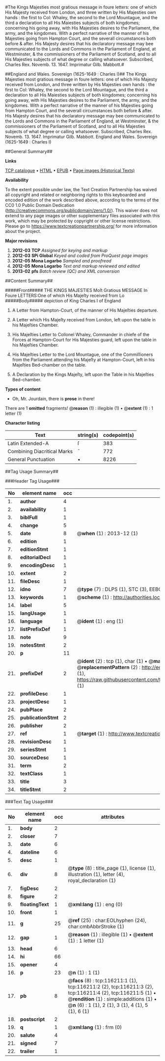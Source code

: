 #The Kings Majesties most gratious message in foure letters: one of which His Majesty received from London, and three written by His Majesties own hands : the first to Col: Whaley, the second to the Lord Mountague, and the third a declaration to all His Maiesties subjects of both kingdomes; concerning his going away, with His Majesties desires to the Parliament, the army, and the kingdomes. With a perfect narrative of the manner of his Majesties going from Hampton Court, and the severall circumstances both before & after. His Majesty desires that his declaratory message may bee communicated to the Lords and Commons in the Parliament of England, at Westminster, & the commissioners of the Parliament of Scotland, and to all His Majesties subjects of what degree or calling whatsoever. Subscribed, Charles Rex. Novemb. 13. 1647. Imprimatur Gilb. Mabbott.#

##England and Wales. Sovereign (1625-1649 : Charles I)##
The Kings Majesties most gratious message in foure letters: one of which His Majesty received from London, and three written by His Majesties own hands : the first to Col: Whaley, the second to the Lord Mountague, and the third a declaration to all His Maiesties subjects of both kingdomes; concerning his going away, with His Majesties desires to the Parliament, the army, and the kingdomes. With a perfect narrative of the manner of his Majesties going from Hampton Court, and the severall circumstances both before & after. His Majesty desires that his declaratory message may bee communicated to the Lords and Commons in the Parliament of England, at Westminster, & the commissioners of the Parliament of Scotland, and to all His Majesties subjects of what degree or calling whatsoever. Subscribed, Charles Rex. Novemb. 13. 1647. Imprimatur Gilb. Mabbott.
England and Wales. Sovereign (1625-1649 : Charles I)

##General Summary##

**Links**

[TCP catalogue](http://www.ota.ox.ac.uk/tcp/)  • 
[HTML](http://tei.it.ox.ac.uk/tcp/Texts-HTML/free/A78/A78939.html)  • 
[EPUB](http://tei.it.ox.ac.uk/tcp/Texts-EPUB/free/A78/A78939.epub) • 
[Page images (Historical Texts)](https://historicaltexts.jisc.ac.uk/eebo-99863993e)

**Availability**

To the extent possible under law, the Text Creation Partnership has waived all copyright and related or neighboring rights to this keyboarded and encoded edition of the work described above, according to the terms of the CC0 1.0 Public Domain Dedication (http://creativecommons.org/publicdomain/zero/1.0/). This waiver does not extend to any page images or other supplementary files associated with this work, which may be protected by copyright or other license restrictions. Please go to https://www.textcreationpartnership.org/ for more information about the project.

**Major revisions**

1. __2012-03__ __TCP__ *Assigned for keying and markup*
1. __2012-03__ __SPi Global__ *Keyed and coded from ProQuest page images*
1. __2012-05__ __Mona Logarbo__ *Sampled and proofread*
1. __2012-05__ __Mona Logarbo__ *Text and markup reviewed and edited*
1. __2013-02__ __pfs__ *Batch review (QC) and XML conversion*

##Content Summary##

#####Front#####
THE KINGS MAJESTIES Moſt Gratious MESSAGE In Foure LETTERS:One of which His Majeſty received from Lo
#####Body#####
depiction of King Charles I of England
1. A Letter from Hampton-Court, of the manner of His Majeſties departure.

1. A Letter which His Majeſty received from London, left upon the table in his Majeſties Chamber.

1. His Majeſties Letter to Collonel Whaley, Commander in chiefe of the Forces at Hampton-Court for His Majesties guard, left upon the table in his Majeſties Chamber.

1. His Majeſties Letter to the Lord Mountague, one of the Commiſſioners from the Parliament attending his Majeſty at Hampton-Court, left in his Majeſties Bed-chamber on the table.

1. A Declaration by the Kings Majeſty, left upon the Table in his Majeſties Bed-chamber.

**Types of content**

  * Oh, Mr. Jourdain, there is **prose** in there!

There are 1 **omitted** fragments! 
 @__reason__ (1) : illegible (1)  •  @__extent__ (1) : 1 letter (1)

**Character listing**


|Text|string(s)|codepoint(s)|
|---|---|---|
|Latin Extended-A|ſ|383|
|Combining             Diacritical Marks|̄|772|
|General Punctuation|•|8226|

##Tag Usage Summary##

###Header Tag Usage###

|No|element name|occ|attributes|
|---|---|---|---|
|1.|__author__|4||
|2.|__availability__|1||
|3.|__biblFull__|1||
|4.|__change__|5||
|5.|__date__|8| @__when__ (1) : 2013-12 (1)|
|6.|__edition__|1||
|7.|__editionStmt__|1||
|8.|__editorialDecl__|1||
|9.|__encodingDesc__|1||
|10.|__extent__|2||
|11.|__fileDesc__|1||
|12.|__idno__|7| @__type__ (7) : DLPS (1), STC (3), EEBO-CITATION (1), PROQUEST (1), VID (1)|
|13.|__keywords__|1| @__scheme__ (1) : http://authorities.loc.gov/ (1)|
|14.|__label__|5||
|15.|__langUsage__|1||
|16.|__language__|1| @__ident__ (1) : eng (1)|
|17.|__listPrefixDef__|1||
|18.|__note__|9||
|19.|__notesStmt__|2||
|20.|__p__|11||
|21.|__prefixDef__|2| @__ident__ (2) : tcp (1), char (1)  •  @__matchPattern__ (2) : ([0-9\-]+):([0-9IVX]+) (1), (.+) (1)  •  @__replacementPattern__ (2) : http://eebo.chadwyck.com/downloadtiff?vid=$1&page=$2 (1), https://raw.githubusercontent.com/textcreationpartnership/Texts/master/tcpchars.xml#$1 (1)|
|22.|__profileDesc__|1||
|23.|__projectDesc__|1||
|24.|__pubPlace__|2||
|25.|__publicationStmt__|2||
|26.|__publisher__|2||
|27.|__ref__|1| @__target__ (1) : http://www.textcreationpartnership.org/docs/. (1)|
|28.|__revisionDesc__|1||
|29.|__seriesStmt__|1||
|30.|__sourceDesc__|1||
|31.|__term__|2||
|32.|__textClass__|1||
|33.|__title__|3||
|34.|__titleStmt__|2||


###Text Tag Usage###

|No|element name|occ|attributes|
|---|---|---|---|
|1.|__body__|2||
|2.|__closer__|7||
|3.|__date__|6||
|4.|__dateline__|6||
|5.|__desc__|1||
|6.|__div__|8| @__type__ (8) : title_page (1), license (1), illustration (1), letter (4), royal_declaration (1)|
|7.|__figDesc__|2||
|8.|__figure__|2||
|9.|__floatingText__|1| @__xml:lang__ (1) : eng (0)|
|10.|__front__|1||
|11.|__g__|25| @__ref__ (25) : char:EOLhyphen (24), char:cmbAbbrStroke (1)|
|12.|__gap__|1| @__reason__ (1) : illegible (1)  •  @__extent__ (1) : 1 letter (1)|
|13.|__head__|6||
|14.|__hi__|66||
|15.|__opener__|4||
|16.|__p__|23| @__n__ (1) : 1 (1)|
|17.|__pb__|8| @__facs__ (8) : tcp:116211:1 (1), tcp:116211:2 (2), tcp:116211:3 (2), tcp:116211:4 (2), tcp:116211:5 (1)  •  @__rendition__ (1) : simple:additions (1)  •  @__n__ (6) : 1 (1), 2 (1), 3 (1), 4 (1), 5 (1), 6 (1)|
|18.|__postscript__|2||
|19.|__q__|1| @__xml:lang__ (1) : frm (0)|
|20.|__salute__|4||
|21.|__signed__|7||
|22.|__trailer__|1||
